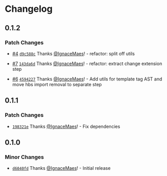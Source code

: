 # Changelog

## 0.1.2

### Patch Changes

- [#4](https://github.com/IgnaceMaes/ember-codemod-template-tag/pull/4) [`d9c588c`](https://github.com/IgnaceMaes/ember-codemod-template-tag/commit/d9c588c74afe9823353bade5a998695cefaf0f45) Thanks [@IgnaceMaes](https://github.com/IgnaceMaes)! - refactor: split off utils

- [#7](https://github.com/IgnaceMaes/ember-codemod-template-tag/pull/7) [`143da6d`](https://github.com/IgnaceMaes/ember-codemod-template-tag/commit/143da6d2d99a3180bd8fca7016f18a7b9caac101) Thanks [@IgnaceMaes](https://github.com/IgnaceMaes)! - refactor: extract change extension step

- [#6](https://github.com/IgnaceMaes/ember-codemod-template-tag/pull/6) [`4594227`](https://github.com/IgnaceMaes/ember-codemod-template-tag/commit/4594227fd42bead2c0cb2cf9dfb904682048f84a) Thanks [@IgnaceMaes](https://github.com/IgnaceMaes)! - Add utils for template tag AST and move hbs import removal to separate step

## 0.1.1

### Patch Changes

- [`198321e`](https://github.com/IgnaceMaes/ember-codemod-template-tag/commit/198321ec59a162bec96f30de46a25e83f6c9fd78) Thanks [@IgnaceMaes](https://github.com/IgnaceMaes)! - Fix dependencies

## 0.1.0

### Minor Changes

- [`d6040fd`](https://github.com/IgnaceMaes/ember-codemod-template-tag/commit/d6040fdde5bb59e1f993d2da409f224924f35512) Thanks [@IgnaceMaes](https://github.com/IgnaceMaes)! - Initial release
